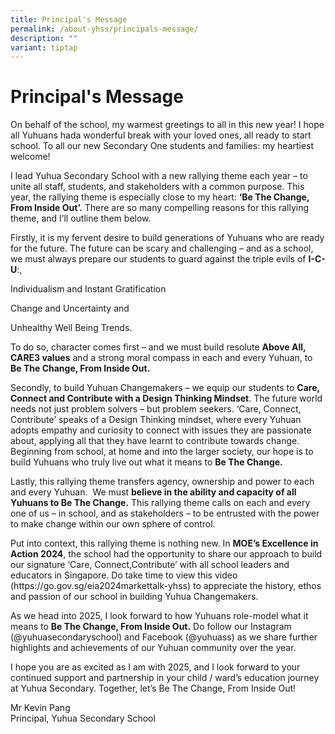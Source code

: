 ```yaml
---
title: Principal's Message
permalink: /about-yhss/principals-message/
description: ""
variant: tiptap
---
```

<h1>Principal's Message</h1>
<p>On behalf of the school, my warmest greetings to all in this new year!
I hope all Yuhuans hada wonderful break with your loved ones, all ready
to start school. To all our new Secondary One students and families: my
heartiest welcome!&nbsp;</p>
<p>I lead Yuhua Secondary School with a new rallying theme each year – to
unite all staff, students, and stakeholders with a common purpose. This
year, the rallying theme is especially close to my heart: <strong>‘Be The Change, From Inside Out’.</strong> There
are so many compelling reasons for this rallying theme, and I’ll outline
them below.&nbsp;</p>
<p>Firstly, it is my fervent desire to build generations of Yuhuans who are
ready for the future. The future can be scary and challenging – and as
a school, we must always prepare our students to guard against the triple
evils of <strong>I-C-U</strong>:,</p>
<p>Individualism and Instant Gratification</p>
<p>Change and Uncertainty and</p>
<p>Unhealthy Well Being Trends.</p>
<p>To do so, character comes first – and we must build resolute <strong>Above All, CARE3 values</strong> and
a strong moral compass in each and every Yuhuan, to <strong>Be The Change, From Inside Out.</strong>
</p>
<p>Secondly, to build Yuhuan Changemakers – we equip our students to <strong>Care, Connect and Contribute with a Design Thinking Mindset</strong>.
The future world needs not just problem solvers – but problem seekers.
‘Care, Connect, Contribute’ speaks of a Design Thinking mindset, where
every Yuhuan adopts empathy and curiosity to connect with issues they are
passionate about, applying all that they have learnt to contribute towards
change. Beginning from school, at home and into the larger society, our
hope is to build Yuhuans who truly live out what it means to <strong>Be The Change.</strong>
</p>
<p>Lastly, this rallying theme transfers agency, ownership and power to each
and every Yuhuan.&nbsp; We must <strong>believe in the ability and capacity of all Yuhuans to Be The Change.</strong> This
rallying theme calls on each and every one of us – in school, and as stakeholders
– to be entrusted with the power to make change within our own sphere of
control.</p>
<p>Put into context, this rallying theme is nothing new. In <strong>MOE’s Excellence in Action 2024</strong>,
the school had the opportunity to share our approach to build our signature
‘Care, Connect,Contribute’ with all school leaders and educators in Singapore.
Do take time to view this video (<a rel="noopener noreferrer nofollow" target="_blank">https://go.gov.sg/eia2024markettalk-yhss</a>)
to appreciate the history, ethos and passion of our school in building
Yuhua Changemakers.</p>
<p>As we head into 2025, I look forward to how Yuhuans role-model what it
means to <strong>Be The Change, From Inside Out.</strong> Do follow our Instagram<strong> </strong>(@yuhuasecondaryschool)
and Facebook (@yuhuass) as we share further highlights and<strong> </strong>achievements
of our Yuhuan community over the year.</p>
<p>I hope you are as excited as I am with 2025, and I look forward to your
continued support and partnership in your child / ward’s education journey
at Yuhua Secondary. Together, let’s Be The Change, From Inside Out!</p>
<p></p>
<p>Mr Kevin Pang
<br>Principal, Yuhua Secondary School</p>